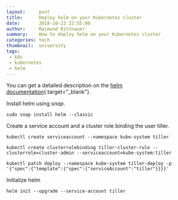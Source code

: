 ```yaml
---
layout:     post
title:      Deploy helm on your Kubernetes cluster
date:       2018-10-23 22:55:00
author:     Raimund Rittnauer
summary:    How to deploy helm on your Kubernetes cluster
categories: tech
thumbnail:  university
tags:
 - k8s
 - kubernetes
 - helm
---
```


You can get a detailed description on the [helm documentation][1]{:target="_blank"}.

Install helm using _snap_.
````
sudo snap install helm --classic
````

Create a service account and a cluster role binding the user tiller.
````
kubectl create serviceaccount --namespace kube-system tiller

kubectl create clusterrolebinding tiller-cluster-rule --clusterrole=cluster-admin --serviceaccount=kube-system:tiller

kubectl patch deploy --namespace kube-system tiller-deploy -p '{"spec":{"template":{"spec":{"serviceAccount":"tiller"}}}}' 
````

Initialize helm
````
helm init --upgrade --service-account tiller
````

[1]: https://docs.helm.sh/using_helm/